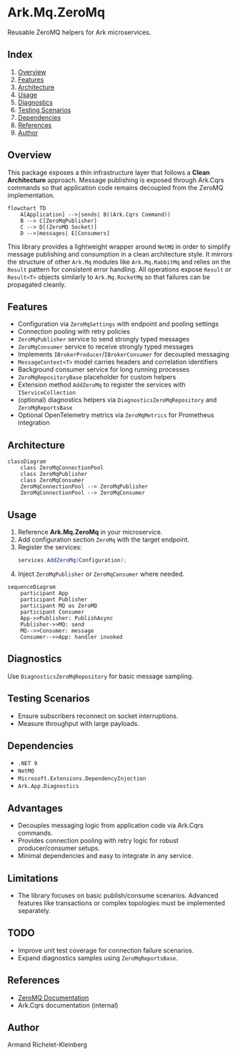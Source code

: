 # Ark.Mq.ZeroMq

Reusable ZeroMQ helpers for Ark microservices.

## Index

1. [Overview](#overview)
2. [Features](#features)
3. [Architecture](#architecture)
4. [Usage](#usage)
5. [Diagnostics](#diagnostics)
6. [Testing Scenarios](#testing-scenarios)
7. [Dependencies](#dependencies)
8. [References](#references)
9. [Author](#author)

## Overview

This package exposes a thin infrastructure layer that follows a
**Clean Architecture** approach. Message publishing is exposed through
Ark.Cqrs commands so that application code remains decoupled from the
ZeroMQ implementation.

```mermaid
flowchart TD
    A[Application] -->|sends| B((Ark.Cqrs Command))
    B --> C[ZeroMqPublisher]
    C --> D[(ZeroMQ Socket)]
    D -->|messages| E[Consumers]
```

This library provides a lightweight wrapper around `NetMQ` in order to simplify message publishing and consumption in a clean architecture style. It mirrors the structure of other `Ark.Mq` modules like `Ark.Mq.RabbitMq` and relies on the `Result` pattern for consistent error handling. All operations expose `Result` or `Result<T>` objects similarly to `Ark.Mq.RocketMq` so that failures can be propagated cleanly.

## Features
 - Configuration via `ZeroMqSettings` with endpoint and pooling settings
- Connection pooling with retry policies
- `ZeroMqPublisher` service to send strongly typed messages
- `ZeroMqConsumer` service to receive strongly typed messages
- Implements `IBrokerProducer`/`IBrokerConsumer` for decoupled messaging
- `MessageContext<T>` model carries headers and correlation identifiers
- Background consumer service for long running processes
- `ZeroMqRepositoryBase` placeholder for custom helpers
- Extension method `AddZeroMq` to register the services with `IServiceCollection`
- (optional) diagnostics helpers via `DiagnosticsZeroMqRepository` and `ZeroMqReportsBase`
- Optional OpenTelemetry metrics via `ZeroMqMetrics` for Prometheus integration

## Architecture

```mermaid
classDiagram
    class ZeroMqConnectionPool
    class ZeroMqPublisher
    class ZeroMqConsumer
    ZeroMqConnectionPool --> ZeroMqPublisher
    ZeroMqConnectionPool --> ZeroMqConsumer
```

## Usage
1. Reference **Ark.Mq.ZeroMq** in your microservice.
2. Add configuration section `ZeroMq` with the target endpoint.
3. Register the services:
   ```csharp
   services.AddZeroMq(Configuration);
   ```
4. Inject `ZeroMqPublisher` or `ZeroMqConsumer` where needed.

```mermaid
sequenceDiagram
    participant App
    participant Publisher
    participant MQ as ZeroMQ
    participant Consumer
    App->>Publisher: PublishAsync
    Publisher->>MQ: send
    MQ-->>Consumer: message
    Consumer-->>App: handler invoked
```

## Diagnostics
Use `DiagnosticsZeroMqRepository` for basic message sampling.

## Testing Scenarios
- Ensure subscribers reconnect on socket interruptions.
- Measure throughput with large payloads.

## Dependencies
- `.NET 9`
- `NetMQ`
- `Microsoft.Extensions.DependencyInjection`
- `Ark.App.Diagnostics`

## Advantages
- Decouples messaging logic from application code via Ark.Cqrs commands.
- Provides connection pooling with retry logic for robust producer/consumer setups.
- Minimal dependencies and easy to integrate in any service.

## Limitations
- The library focuses on basic publish/consume scenarios. Advanced features like
  transactions or complex topologies must be implemented separately.

## TODO
- Improve unit test coverage for connection failure scenarios.
- Expand diagnostics samples using `ZeroMqReportsBase`.

## References
- [ZeroMQ Documentation](https://zeromq.org/get-started/)
- Ark.Cqrs documentation (internal)


## Author

Armand Richelet-Kleinberg
